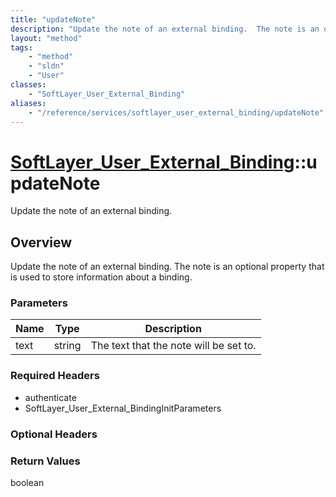 ```yaml
---
title: "updateNote"
description: "Update the note of an external binding.  The note is an optional property that is used to store information about a bind... "
layout: "method"
tags:
    - "method"
    - "sldn"
    - "User"
classes:
    - "SoftLayer_User_External_Binding"
aliases:
    - "/reference/services/softlayer_user_external_binding/updateNote"
---
```

# [SoftLayer_User_External_Binding](/reference/services/SoftLayer_User_External_Binding)::updateNote

Update the note of an external binding.


## Overview 
Update the note of an external binding.  The note is an optional property that is used to store information about a binding. 

### Parameters 
|Name | Type | Description |
| --- | --- | --- |
|text| string| The text that the note will be set to.|


### Required Headers
* authenticate
* SoftLayer_User_External_BindingInitParameters

### Optional Headers

### Return Values
boolean

